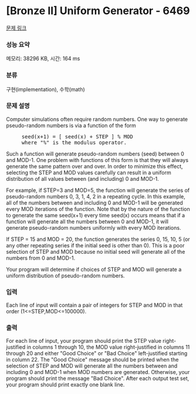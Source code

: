 # [Bronze II] Uniform Generator - 6469 

[문제 링크](https://www.acmicpc.net/problem/6469) 

### 성능 요약

메모리: 38296 KB, 시간: 164 ms

### 분류

구현(implementation), 수학(math)

### 문제 설명

<p>Computer simulations often require random numbers. One way to generate pseudo-random numbers is via a function of the form </p>

<pre>     seed(x+1) = [ seed(x) + STEP ] % MOD
     where "%" is the modulus operator.</pre>

<p>Such a function will generate pseudo-random numbers (seed) between 0 and MOD-1. One problem with functions of this form is that they will always generate the same pattern over and over. In order to minimize this effect, selecting the STEP and MOD values carefully can result in a uniform distribution of all values between (and including) 0 and MOD-1. </p>

<p>For example, if STEP=3 and MOD=5, the function will generate the series of pseudo-random numbers 0, 3, 1, 4, 2 in a repeating cycle. In this example, all of the numbers between and including 0 and MOD-1 will be generated every MOD iterations of the function. Note that by the nature of the function to generate the same seed(x+1) every time seed(x) occurs means that if a function will generate all the numbers between 0 and MOD-1, it will generate pseudo-random numbers uniformly with every MOD iterations. </p>

<p>If STEP = 15 and MOD = 20, the function generates the series 0, 15, 10, 5 (or any other repeating series if the initial seed is other than 0). This is a poor selection of STEP and MOD because no initial seed will generate all of the numbers from 0 and MOD-1. </p>

<p>Your program will determine if choices of STEP and MOD will generate a uniform distribution of pseudo-random numbers. </p>

### 입력 

 <p>Each line of input will contain a pair of integers for STEP and MOD in that order (1<=STEP,MOD<=100000).</p>

### 출력 

 <p>For each line of input, your program should print the STEP value right-justified in columns 1 through 10, the MOD value right-justified in columns 11 through 20 and either "Good Choice" or "Bad Choice" left-justified starting in column 22. The "Good Choice" message should be printed when the selection of STEP and MOD will generate all the numbers between and including 0 and MOD-1 when MOD numbers are generated. Otherwise, your program should print the message "Bad Choice". After each output test set, your program should print exactly one blank line.</p>

